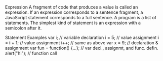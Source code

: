 Expression
A fragment of code that produces a value is called an expression.
If an expression corresponds to a sentence fragment, a JavaScript statement corresponds to a full sentence. A program is a list of statements. The simplest kind of statement is an expression with a semicolon after it.


Statement Examples
var i;                            // variable declaration
i = 5;                            // value assignment
i = i + 1;                        // value assignment
i++;                              // same as above
var x = 9;                        // declaration & assignment
var fun = function() {...};      // var decl., assignmt, and func. defin.
alert("hi");                      // function call
